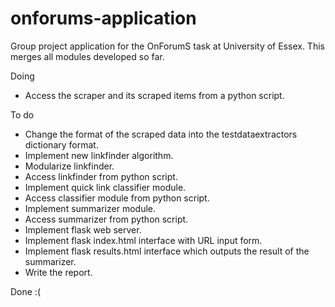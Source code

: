 # onforums-application
Group project application for the OnForumS task at University of Essex. This merges all modules developed so far.

Doing
* Access the scraper and its scraped items from a python script.

To do
* Change the format of the scraped data into the testdataextractors
  dictionary format.
* Implement new linkfinder algorithm.
* Modularize linkfinder.
* Access linkfinder from python script.
* Implement quick link classifier module.
* Access classifier module from python script.
* Implement summarizer module.
* Access summarizer from python script.
* Implement flask web server.
* Implement flask index.html interface with URL input form.
* Implement flask results.html interface which outputs the result of the
  summarizer.
* Write the report.

Done
:(
